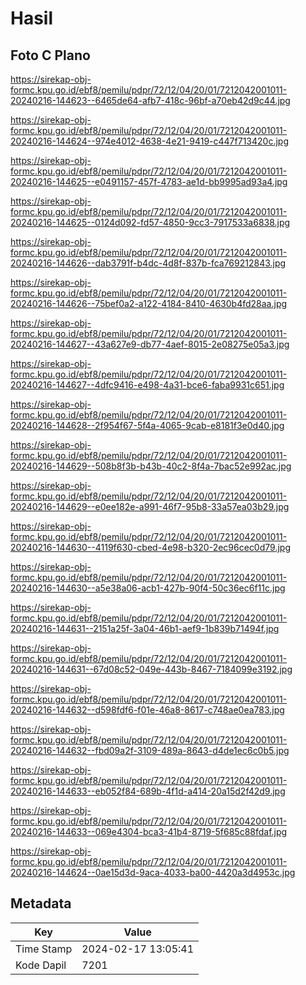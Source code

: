 # Hasil

## Foto C Plano

https://sirekap-obj-formc.kpu.go.id/ebf8/pemilu/pdpr/72/12/04/20/01/7212042001011-20240216-144623--6465de64-afb7-418c-96bf-a70eb42d9c44.jpg

https://sirekap-obj-formc.kpu.go.id/ebf8/pemilu/pdpr/72/12/04/20/01/7212042001011-20240216-144624--974e4012-4638-4e21-9419-c447f713420c.jpg

https://sirekap-obj-formc.kpu.go.id/ebf8/pemilu/pdpr/72/12/04/20/01/7212042001011-20240216-144625--e0491157-457f-4783-ae1d-bb9995ad93a4.jpg

https://sirekap-obj-formc.kpu.go.id/ebf8/pemilu/pdpr/72/12/04/20/01/7212042001011-20240216-144625--0124d092-fd57-4850-9cc3-7917533a6838.jpg

https://sirekap-obj-formc.kpu.go.id/ebf8/pemilu/pdpr/72/12/04/20/01/7212042001011-20240216-144626--dab3791f-b4dc-4d8f-837b-fca769212843.jpg

https://sirekap-obj-formc.kpu.go.id/ebf8/pemilu/pdpr/72/12/04/20/01/7212042001011-20240216-144626--75bef0a2-a122-4184-8410-4630b4fd28aa.jpg

https://sirekap-obj-formc.kpu.go.id/ebf8/pemilu/pdpr/72/12/04/20/01/7212042001011-20240216-144627--43a627e9-db77-4aef-8015-2e08275e05a3.jpg

https://sirekap-obj-formc.kpu.go.id/ebf8/pemilu/pdpr/72/12/04/20/01/7212042001011-20240216-144627--4dfc9416-e498-4a31-bce6-faba9931c651.jpg

https://sirekap-obj-formc.kpu.go.id/ebf8/pemilu/pdpr/72/12/04/20/01/7212042001011-20240216-144628--2f954f67-5f4a-4065-9cab-e8181f3e0d40.jpg

https://sirekap-obj-formc.kpu.go.id/ebf8/pemilu/pdpr/72/12/04/20/01/7212042001011-20240216-144629--508b8f3b-b43b-40c2-8f4a-7bac52e992ac.jpg

https://sirekap-obj-formc.kpu.go.id/ebf8/pemilu/pdpr/72/12/04/20/01/7212042001011-20240216-144629--e0ee182e-a991-46f7-95b8-33a57ea03b29.jpg

https://sirekap-obj-formc.kpu.go.id/ebf8/pemilu/pdpr/72/12/04/20/01/7212042001011-20240216-144630--4119f630-cbed-4e98-b320-2ec96cec0d79.jpg

https://sirekap-obj-formc.kpu.go.id/ebf8/pemilu/pdpr/72/12/04/20/01/7212042001011-20240216-144630--a5e38a06-acb1-427b-90f4-50c36ec6f11c.jpg

https://sirekap-obj-formc.kpu.go.id/ebf8/pemilu/pdpr/72/12/04/20/01/7212042001011-20240216-144631--2151a25f-3a04-46b1-aef9-1b839b71494f.jpg

https://sirekap-obj-formc.kpu.go.id/ebf8/pemilu/pdpr/72/12/04/20/01/7212042001011-20240216-144631--67d08c52-049e-443b-8467-7184099e3192.jpg

https://sirekap-obj-formc.kpu.go.id/ebf8/pemilu/pdpr/72/12/04/20/01/7212042001011-20240216-144632--d598fdf6-f01e-46a8-8617-c748ae0ea783.jpg

https://sirekap-obj-formc.kpu.go.id/ebf8/pemilu/pdpr/72/12/04/20/01/7212042001011-20240216-144632--fbd09a2f-3109-489a-8643-d4de1ec6c0b5.jpg

https://sirekap-obj-formc.kpu.go.id/ebf8/pemilu/pdpr/72/12/04/20/01/7212042001011-20240216-144633--eb052f84-689b-4f1d-a414-20a15d2f42d9.jpg

https://sirekap-obj-formc.kpu.go.id/ebf8/pemilu/pdpr/72/12/04/20/01/7212042001011-20240216-144633--069e4304-bca3-41b4-8719-5f685c88fdaf.jpg

https://sirekap-obj-formc.kpu.go.id/ebf8/pemilu/pdpr/72/12/04/20/01/7212042001011-20240216-144624--0ae15d3d-9aca-4033-ba00-4420a3d4953c.jpg


## Metadata

| Key        | Value               |
| ---------- | ------------------- |
| Time Stamp | 2024-02-17 13:05:41 |
| Kode Dapil | 7201                |



